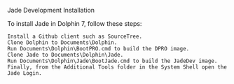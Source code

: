 Jade Development Installation

To install Jade in Dolphin 7, follow these steps:

    Install a Github client such as SourceTree.
    Clone Dolphin to Documents\Dolphin.
    Run Documents\Dolphin\BootPRO.cmd to build the DPRO image.
    Clone Jade to Documents\Dolphin\Jade.
    Run Documents\Dolphin\Jade\BootJade.cmd to build the JadeDev image.
    Finally, from the Additional Tools folder in the System Shell open the Jade Login.
